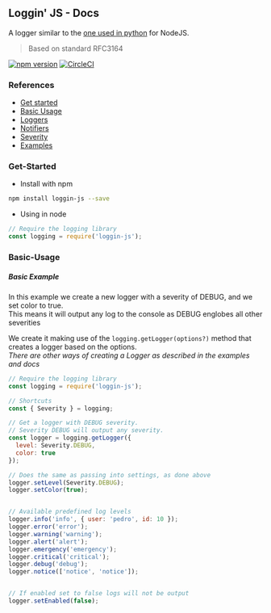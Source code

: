 ## Loggin' JS - Docs
A logger similar to the [one used in python](https://docs.python.org/2/library/logging.html) for NodeJS.

> Based on standard RFC3164

[![npm version](https://badge.fury.io/js/loggin-js.svg)](https://badge.fury.io/js/loggin-js)
[![CircleCI](https://img.shields.io/circleci/project/github/nombrekeff/logging-js.svg)](https://www.npmjs.com/package/loggin-js)

### References
* [Get started](wiki/Get-Started)
* [Basic Usage](wiki/Basic-Usage)
* [Loggers](wiki/Logger)
* [Notifiers](wiki/Notifier)
* [Severity](wiki/Severity)
* [Examples](/wiki/Examples)


### Get-Started
* Install with npm
```bash
npm install loggin-js --save
```

* Using in node
```js
// Require the logging library
const logging = require('loggin-js');
```

### Basic-Usage
##### Basic Example
In this example we create a new logger with a severity of DEBUG, and we set color to true.  
This means it will output any log to the console as DEBUG englobes all other severities

We create it making use of the `logging.getLogger(options?)` method that creates a logger based on the options.  
_There are other ways of creating a Logger as described in the examples and docs_

```js
// Require the logging library
const logging = require('loggin-js');

// Shortcuts
const { Severity } = logging;

// Get a logger with DEBUG severity. 
// Severity DEBUG will output any severity.
const logger = logging.getLogger({
  level: Severity.DEBUG,
  color: true
});

// Does the same as passing into settings, as done above
logger.setLevel(Severity.DEBUG);
logger.setColor(true);


// Available predefined log levels
logger.info('info', { user: 'pedro', id: 10 });
logger.error('error');
logger.warning('warning');
logger.alert('alert');
logger.emergency('emergency');
logger.critical('critical');
logger.debug('debug');
logger.notice(['notice', 'notice']);


// If enabled set to false logs will not be output
logger.setEnabled(false);
```





<!-- ### Loggers
#### ConsoleLogger
Logs to the console.
* Extends from [Logger](#Logger)

#### FileLogger
Logs to one or more files, depending on configuration.
* Extends from [Logger](#Logger)

#### RemoteLogger
Logs to some remote service.
* Extends from [Logger](#Logger)

#### Logger
* .log(message: `string`, data: `any`, severity: [`Severity`](#Severity), channel: `string`)
* .debug(message: `string`, data: `any`, channel: `string`) | Severity.DEBUG
* .warning(message: `string`, data: `any`, channel: `string`) | Severity.WARNING
* .alert(message: `string`, data: `any`, channel: `string`) | Severity.ALERT
* .emergency(message: `string`, data: `any`, channel: `string`) | Severity.EMERGENCY
* .error(message: `string`, data: `any`, channel: `string`) | Severity.ERROR
* .info(message: `string`, data: `any`, channel: `string`) | Severity.INFO -->
